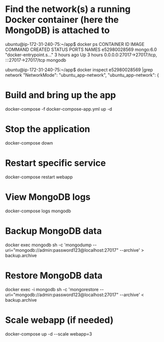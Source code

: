 # Find the network(s) a running Docker container (here the MongoDB) is attached to
ubuntu@ip-172-31-240-75:~/app$ docker ps
CONTAINER ID   IMAGE       COMMAND                  CREATED       STATUS       PORTS                                           NAMES
e52980028569   mongo:6.0   "docker-entrypoint.s…"   3 hours ago   Up 3 hours   0.0.0.0:27017->27017/tcp, :::27017->27017/tcp   mongodb

ubuntu@ip-172-31-240-75:~/app$ docker inspect e52980028569 |grep network
            "NetworkMode": "ubuntu_app-network",
                "ubuntu_app-network": {

# Build and bring up the app
docker-compose -f docker-compose-app.yml up -d

# Stop the application
docker-compose down

# Restart specific service
docker-compose restart webapp

# View MongoDB logs
docker-compose logs mongodb

# Backup MongoDB data
docker exec mongodb sh -c 'mongodump --uri="mongodb://admin:password123@localhost:27017" --archive' > backup.archive

# Restore MongoDB data
docker exec -i mongodb sh -c 'mongorestore --uri="mongodb://admin:password123@localhost:27017" --archive' < backup.archive

# Scale webapp (if needed)
docker-compose up -d --scale webapp=3
